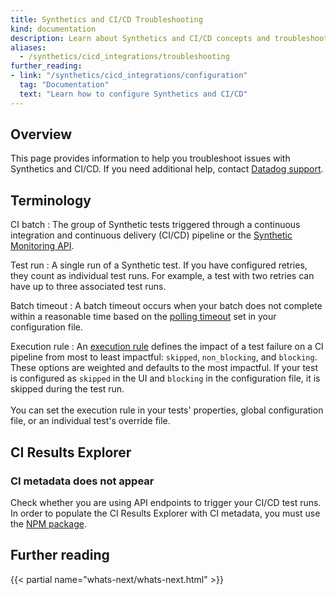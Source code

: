 ```yaml
---
title: Synthetics and CI/CD Troubleshooting
kind: documentation
description: Learn about Synthetics and CI/CD concepts and troubleshoot common errors.
aliases:
  - /synthetics/cicd_integrations/troubleshooting
further_reading:
- link: "/synthetics/cicd_integrations/configuration"
  tag: "Documentation"
  text: "Learn how to configure Synthetics and CI/CD"
---
```


## Overview

This page provides information to help you troubleshoot issues with Synthetics and CI/CD. If you need additional help, contact [Datadog support][1].

## Terminology

CI batch
: The group of Synthetic tests triggered through a continuous integration and continuous delivery (CI/CD) pipeline or the [Synthetic Monitoring API][2].

Test run
: A single run of a Synthetic test. If you have configured retries, they count as individual test runs. For example, a test with two retries can have up to three associated test runs.

Batch timeout
: A batch timeout occurs when your batch does not complete within a reasonable time based on the [polling timeout][3] set in your configuration file. 

Execution rule
: An [execution rule][4] defines the impact of a test failure on a CI pipeline from most to least impactful: `skipped`, `non_blocking`, and `blocking`. These options are weighted and defaults to the most impactful. If your test is configured as `skipped` in the UI and `blocking` in the configuration file, it is skipped during the test run. </br><br> You can set the execution rule in your tests' properties, global configuration file, or an individual test's override file. 

## CI Results Explorer

### CI metadata does not appear

Check whether you are using API endpoints to trigger your CI/CD test runs. In order to populate the CI Results Explorer with CI metadata, you must use the [NPM package][5].

## Further reading
 
{{< partial name="whats-next/whats-next.html" >}}

[1]: /help/
[2]: /api/latest/synthetics/#trigger-tests-from-cicd-pipelines
[3]: /continuous_testing/cicd_integrations/configuration/?tab=npm#additional-configuration
[4]: /continuous_testing/cicd_integrations/configuration/?tab=npm#execution-rule
[5]: /continuous_testing/cicd_integrations#use-the-cli
